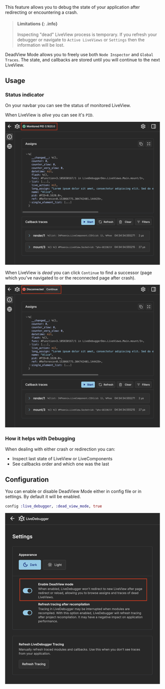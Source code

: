 This feature allows you to debug the state of your application after redirecting or encountering a crash.

> #### Limitations {: .info}
>
> Inspecting "dead" LiveView process is temporary. If you refresh your debugger or navigate to `Active LiveViews` or `Settings` then the information will be lost.

DeadView Mode allows you to freely use both `Node Inspector` and `Global Traces`. The state, and callbacks are stored until you will continue to the next LiveView.

## Usage

### Status indicator

On your navbar you can see the status of monitored LiveView.

When LiveView is _alive_ you can see it's `PID`.

![DeadView Mode navbar status: Alive](images/dead_view_status_alive.png)

When LiveView is _dead_ you can click `Continue` to find a successor (page which you've navigated to or the reconnected page after crash).

![DeadView Mode navbar status: Dead](images/dead_view_status_dead.png)

### How it helps with Debugging

When dealing with either crash or redirection you can:

- Inspect last state of LiveView or LiveComponents
- See callbacks order and which one was the last

## Configuration

You can enable or disable DeadView Mode either in config file or in settings. By default it will be enabled.

```elixir
config :live_debugger, :dead_view_mode, true
```

![DeadView Mode option in settings](images/dead_view_settings.png)

